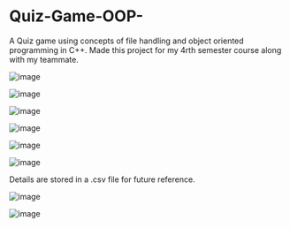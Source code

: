 # Quiz-Game-OOP-
A Quiz game using concepts of file handling and object oriented programming in C++.
Made this project for my 4rth semester course along with my teammate.

![image](https://user-images.githubusercontent.com/68320786/125790471-afad7517-c84d-4288-9b7e-5135f59bf3c4.png)

![image](https://user-images.githubusercontent.com/68320786/125790517-90cdfd0a-f0fa-4743-b4f7-73d00b3cf8a5.png)

![image](https://user-images.githubusercontent.com/68320786/125790660-9f4b8c22-eaa8-4023-bde3-a746ef7f8ec5.png)

![image](https://user-images.githubusercontent.com/68320786/125790685-a3b76a54-3070-4379-bff2-ae1b46dec9cb.png)

![image](https://user-images.githubusercontent.com/68320786/125790721-43649716-20b7-4c78-b8db-cda4dd0c10ed.png)

![image](https://user-images.githubusercontent.com/68320786/125790758-37078a56-22d4-4421-9cc5-638ee7e676d3.png)

Details are stored in a .csv file for future reference.

![image](https://user-images.githubusercontent.com/68320786/125790836-309a5286-f281-4908-8f65-ddbfb61a2b4a.png)

![image](https://user-images.githubusercontent.com/68320786/125790983-ac9a63fd-2455-41cc-a386-97d82b8fedc8.png)

